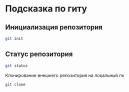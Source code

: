 # Подсказка по гиту

## Инициализация репозитория

```sh
git init
```

## Статус репозитория

```sh
git status
```
Клонирование внешнего репозитория на локальный пк
```sh
git clone
```

